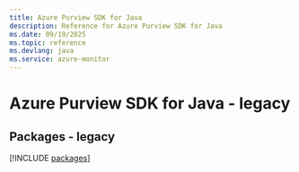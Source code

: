 ```yaml
---
title: Azure Purview SDK for Java
description: Reference for Azure Purview SDK for Java
ms.date: 09/19/2025
ms.topic: reference
ms.devlang: java
ms.service: azure-monitor
---
```

# Azure Purview SDK for Java - legacy
## Packages - legacy
[!INCLUDE [packages](purview-index.md)]